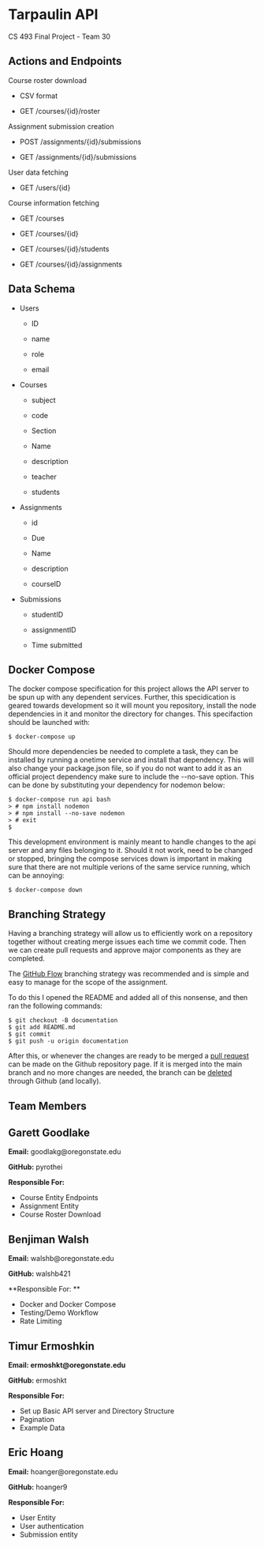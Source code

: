 # Tarpaulin API

CS 493 Final Project - Team 30

## Actions and Endpoints

Course roster download

-   CSV format

-   GET /courses/{id}/roster

Assignment submission creation

-   POST /assignments/{id}/submissions

-   GET /assignments/{id}/submissions

User data fetching

-   GET /users/{id}

Course information fetching

-   GET /courses

-   GET /courses/{id}

-   GET /courses/{id}/students

-   GET /courses/{id}/assignments

## Data Schema

-   Users

    -   ID

    -   name

    -   role

    -   email

-   Courses

    -   subject

    -   code

    -   Section

    -   Name

    -   description

    -   teacher

    -   students

-   Assignments

    -   id

    -   Due

    -   Name

    -   description

    -   courseID

-   Submissions

    -   studentID

    -   assignmentID

    -   Time submitted

## Docker Compose 

The docker compose specification for this project allows the API server to be spun up with any dependent services. 
Further, this specidication is geared towards development so it will mount you repository, install the node dependencies in it and monitor the directory for changes. This specifaction should be launched with:
```
$ docker-compose up
```
Should more dependencies be needed to complete a task, they can be installed by running a onetime service and install that dependency. 
This will also change your package.json file, so if you do not want to add it as an official project dependency make sure to include the --no-save option. This can be done by substituting your dependency for nodemon below: 

```
$ docker-compose run api bash
> # npm install nodemon
> # npm install --no-save nodemon
> # exit
$
```
This development environment is mainly meant to handle changes to the api server and any files belonging to it. 
Should it not work, need to be changed or stopped, bringing the compose services down is important in making sure that there are not multiple verions of the same service running, which can be annoying: 

```
$ docker-compose down
```

## Branching Strategy

Having a branching strategy will allow us to efficiently work on a repository together without creating merge issues each time we commit code. Then we can create pull requests and approve major components as they are completed. 

The [GitHub Flow](https://docs.github.com/en/get-started/quickstart/github-flow) branching strategy was recommended and is simple and easy to manage for the scope of the assignment. 

To do this I opened the README and added all of this nonsense, and then ran the following commands: 

```
$ git checkout -B documentation
$ git add README.md 
$ git commit
$ git push -u origin documentation

```

After this, or whenever the changes are ready to be merged a [pull request](https://github.com/osu-cs493-sp22/final-project-team-30/pulls) can be made on the Github repository page. If it is merged into the main branch and no more changes are needed, the branch can be [deleted](https://github.com/osu-cs493-sp22/final-project-team-30/branches) through Github (and locally).

## Team Members

Garett Goodlake
---------------

**Email:** goodlakg\@oregonstate.edu

**GitHub:** pyrothei

**Responsible For:**
- Course Entity Endpoints
- Assignment Entity
- Course Roster Download

Benjiman Walsh
--------------

**Email:** walshb\@oregonstate.edu

**GitHub:** walshb421

**Responsible For: **

- Docker and Docker Compose
- Testing/Demo Workflow
- Rate Limiting

Timur Ermoshkin
---------------

**Email: ermoshkt\@oregonstate.edu**

**GitHub:** ermoshkt

**Responsible For:**

- Set up Basic API server and Directory Structure
- Pagination
- Example Data


Eric Hoang
----------

**Email:** hoanger\@oregonstate.edu

**GitHub:** hoanger9

**Responsible For:**

- User Entity
- User authentication
- Submission entity
